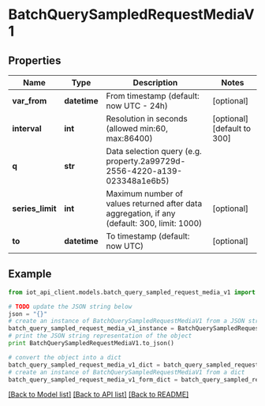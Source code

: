 # BatchQuerySampledRequestMediaV1


## Properties
Name | Type | Description | Notes
------------ | ------------- | ------------- | -------------
**var_from** | **datetime** | From timestamp (default: now UTC - 24h) | [optional] 
**interval** | **int** | Resolution in seconds (allowed min:60, max:86400) | [optional] [default to 300]
**q** | **str** | Data selection query (e.g. property.2a99729d-2556-4220-a139-023348a1e6b5) | 
**series_limit** | **int** | Maximum number of values returned after data aggregation, if any (default: 300, limit: 1000) | [optional] 
**to** | **datetime** | To timestamp (default: now UTC) | [optional] 

## Example

```python
from iot_api_client.models.batch_query_sampled_request_media_v1 import BatchQuerySampledRequestMediaV1

# TODO update the JSON string below
json = "{}"
# create an instance of BatchQuerySampledRequestMediaV1 from a JSON string
batch_query_sampled_request_media_v1_instance = BatchQuerySampledRequestMediaV1.from_json(json)
# print the JSON string representation of the object
print BatchQuerySampledRequestMediaV1.to_json()

# convert the object into a dict
batch_query_sampled_request_media_v1_dict = batch_query_sampled_request_media_v1_instance.to_dict()
# create an instance of BatchQuerySampledRequestMediaV1 from a dict
batch_query_sampled_request_media_v1_form_dict = batch_query_sampled_request_media_v1.from_dict(batch_query_sampled_request_media_v1_dict)
```
[[Back to Model list]](../README.md#documentation-for-models) [[Back to API list]](../README.md#documentation-for-api-endpoints) [[Back to README]](../README.md)


